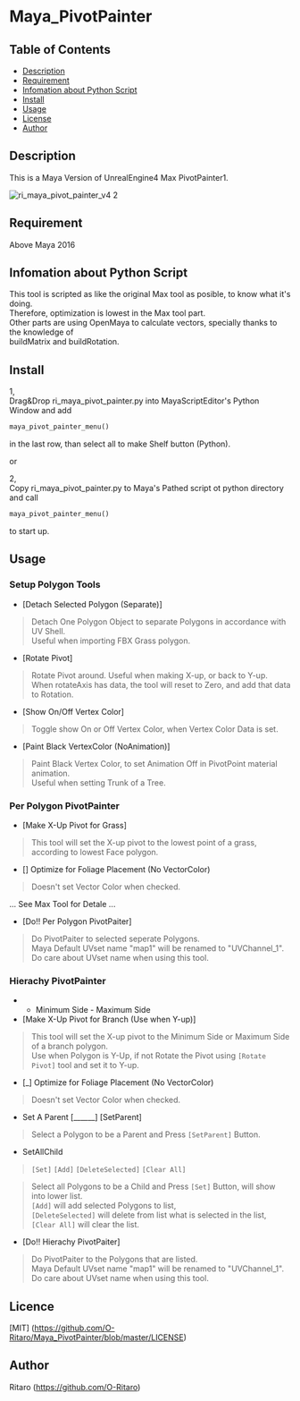 ﻿# Maya_PivotPainter

Table of Contents
-----------------

  * [Description](#description)  
  * [Requirement](#requirement)  
  * [Infomation about Python Script](#infomation-about-python-script)  
  * [Install](#install)  
  * [Usage](#usage)  
  * [License](#license)  
  * [Author](#author)  

Description  
------------  
This is a Maya Version of UnrealEngine4 Max PivotPainter1.  

![ri_maya_pivot_painter_v4 2](https://user-images.githubusercontent.com/29208747/46820973-8431b600-cdc2-11e8-81a9-49f264f77a0b.PNG)

Requirement  
------------  
Above Maya 2016 

Infomation about Python Script
------------
This tool is scripted as like the original Max tool as posible, to know what it's doing.  
Therefore, optimization is lowest in the Max tool part.  
Other parts are using OpenMaya to calculate vectors, specially thanks to the knowledge of  
buildMatrix and buildRotation.  


Install  
------------  
1,  
Drag&Drop ri_maya_pivot_painter.py into MayaScriptEditor's Python Window and add   
```py
maya_pivot_painter_menu()   
```
in the last row, than select all to make Shelf button (Python).   

or 

2,  
Copy ri_maya_pivot_painter.py to Maya's Pathed script ot python directory and call   
```py
maya_pivot_painter_menu()   
```
to start up.  

Usage  
------------  
### Setup Polygon Tools  
  * [Detach Selected Polygon (Separate)]  
> Detach One Polygon Object to separate Polygons in accordance with UV Shell.  
> Useful when importing FBX Grass polygon.  


 * [Rotate Pivot]  
> Rotate Pivot around.  Useful when making X-up, or back to Y-up.  
> When rotateAxis has data, the tool will reset to Zero, and add that data to Rotation.  



 * [Show On/Off Vertex Color]  
> Toggle show On or Off Vertex Color, when Vertex Color Data is set.  


 * [Paint Black VertexColor (NoAnimation)]  
> Paint Black Vertex Color, to set Animation Off in PivotPoint material animation.  
> Useful when setting Trunk of a Tree.  



### Per Polygon PivotPainter  
 * [Make X-Up Pivot for Grass]  
> This tool will set the X-up pivot to the lowest point of a grass, according to lowest Face polygon.  


 * [] Optimize for Foliage Placement (No VectorColor)  
> Doesn't set Vector Color when checked.  


  ... See Max Tool for Detale ...  


 * [Do!! Per Polygon PivotPaiter]  
> Do PivotPaiter to selected seperate Polygons.  
> Maya Default UVset name "map1" will be renamed to "UVChannel_1".  
> Do care about UVset name when using this tool.  



### Hierachy PivotPainter
 *   + Minimum Side - Maximum Side  
 * [Make X-Up Pivot for Branch (Use when Y-up)]  
> This tool will set the X-up pivot to the Minimum Side or Maximum Side of a branch polygon.  
> Use when Polygon is Y-Up, if not Rotate the Pivot using `[Rotate Pivot]` tool and set it to Y-up.  


 * [_] Optimize for Foliage Placement (No VectorColor)  
> Doesn't set Vector Color when checked.  



 * Set A Parent [______]  [SetParent]  
> Select a Polygon to be a Parent and Press `[SetParent]` Button.  


 * SetAllChild  
> `[Set]`  `[Add]`  `[DeleteSelected]`  `[Clear All]`   

> Select all Polygons to be a Child and Press `[Set]` Button, will show into lower list.  
> `[Add]` will add selected Polygons to list,   
> `[DeleteSelected]` will delete from list what is selected in the list,  
> `[Clear All]`  will clear the list.  


 * [Do!! Hierachy PivotPaiter]  
> Do PivotPaiter to the Polygons that are listed.   
> Maya Default UVset name "map1" will be renamed to "UVChannel_1".  
> Do care about UVset name when using this tool.  


Licence  
------------  
[MIT] (https://github.com/O-Ritaro/Maya_PivotPainter/blob/master/LICENSE)

Author  
------------  
Ritaro (https://github.com/O-Ritaro)